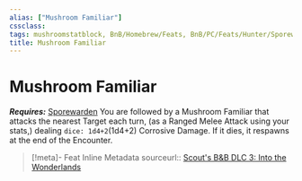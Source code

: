 ```yaml
---
alias: ["Mushroom Familiar"]
cssclass: 
tags: mushroomstatblock, BnB/Homebrew/Feats, BnB/PC/Feats/Hunter/Sporewarden
title: Mushroom Familiar
---
```


# Mushroom Familiar
***Requires:*** [Sporewarden](Sporewarden)
You are followed by a Mushroom Familiar that attacks the nearest Target each turn, (as a Ranged Melee Attack using your stats,) dealing `dice: 1d4+2`(1d4+2) Corrosive Damage.
If it dies, it respawns at the end of the Encounter.

> [!meta]- Feat Inline Metadata
> sourceurl:: [Scout's B&B DLC 3: Into the Wonderlands](https://docs.google.com/document/d/1MLOgrWwcLNTnP9PuXrKiLImy7SUh4hXO8arVUAlmdp0/edit)
